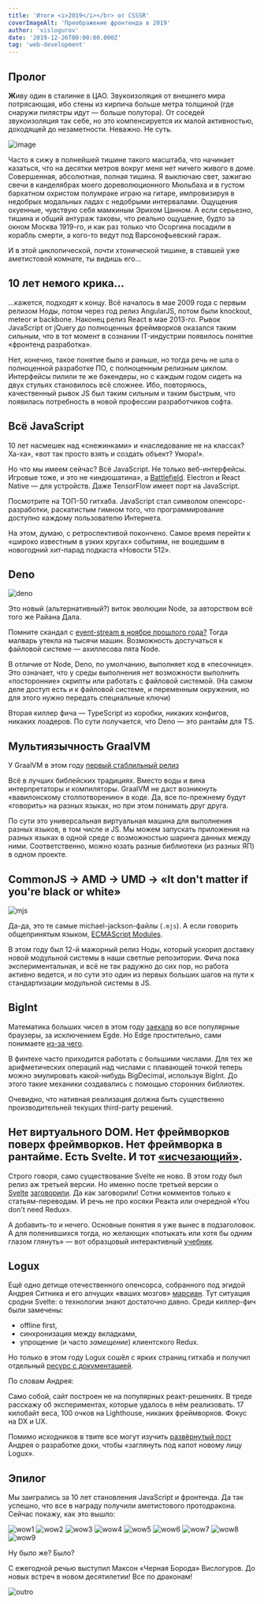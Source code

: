 ```yaml
---
title: 'Итоги <i>2019</i></br> от CSSSR'
coverImageAlt: 'Преображение фронтенда в 2019'
author: 'vislogurov'
date: '2019-12-26T00:00:00.000Z'
tag: 'web-development'
---
```


## Пролог

**Ж**иву один в сталинке в ЦАО. Звукоизоляция от внешнего мира потрясающая, ибо стены из кирпича больше метра толщиной (где снаружи пилястры идут — больше полутора). От соседей звукоизоляция так себе, но это компенсируется их малой активностью, доходящей до незаметности. Неважно. Не суть.

<Img imageName='zann' alt='image'/>

Часто я сижу в полнейшей тишине такого масштаба, что начинает казаться, что на десятки метров вокруг меня нет ничего живого в доме. Совершенная, абсолютная, полная тишина. Я выключаю свет, зажигаю свечи в канделябрах моего дореволюционного Мюльбаха и в густом бархатном охристом полумраке играю на гитаре, импровизируя в недобрых модальных ладах с недобрыми интервалами. Ощущения охуенные, чувствую себя мамкиным Эрихом Цанном. А если серьезно, тишина и общий антураж таковы, что реально ощущение, будто за окном Москва <span class="no-wrap">1919-го</span>, и как раз только что Осоргина посадили в корабль смерти, а <span class="no-wrap">кого-то</span> ведут под Варсонофьевский гараж.

И в этой циклопической, почти хтонической тишине, в ставшей уже аметистовой комнате, ты видишь его...

## 10 лет немого крика...

...кажется, подходят к концу. Всё началось в мае 2009 года с первым релизом Ноды, потом через год релиз AngularJS, потом были knockout, meteor и backbone. Наконец релиз React в мае <span class="no-wrap">2013-го</span>. Рывок JavaScript от jQuery до полноценных фреймворков оказался таким сильным, что в тот момент в сознании <span class="no-wrap">IT-индустрии</span> появилось понятие «фронтенд разработка».

Нет, конечно, такое понятие было и раньше, но тогда речь не шла о полноценной разработке ПО, с полноценным релизным циклом. Интерфейсы пилили те же бэкендеры, но с каждым годом сидеть на двух стульях становилось всё сложнее. Ибо, повторяюсь, качественный рывок JS был таким сильным и таким быстрым, что появилась потребность в новой профессии разработчиков софта.

## Всё JavaScript

10 лет насмешек над «снежинками» и «наследование не на классах? Ха-ха», «вот так просто взять и создать объект? Умора!».

Но что мы имеем сейчас? Всё JavaScript. Не только веб-интерфейсы. Игровые тоже, и это не «индюшатина», а <a href="https://www.youtube.com/watch?v=Pkf9H3XEMoE" target="_blank">Battlefield</a>. Electron и React Native — для устройств. Даже TensorFlow имеет порт на JavaScript.

Посмотрите на ТОП-50 гитхаба. JavaScript стал символом опенсорс-разработки, раскатистым гимном того, что программирование доступно каждому пользователю Интернета.

На этом, думаю, с ретроспективой покончено. Самое время перейти к «широко известным в узких кругах» событиям, не вошедшим в новогодний <span class="no-wrap">хит-парад</span> подкаста «Новости 512».

## Deno

<Img imageName='deno' alt='deno'/>

Это новый (альтернативный?) виток эволюции Node, за авторством всё того же Райана Дала.

Помните скандал c <a href="https://habr.com/ru/post/431360/" target="_blank">event-stream в ноябре прошлого года?</a> Тогда малварь утекла на тысячи машин. Возможность достучаться к файловой системе — ахиллесова пята Node.

В отличие от Node, Deno, по умолчанию, выполняет код в «песочнице». Это означает, что у среды выполнения нет возможности выполнить «посторонние» скрипты или работать с файловой системой. (На самом деле доступ есть и к файловой системе, и переменным окружения, но для этого нужно передать специальные ключи)

Вторая киллер фича — TypeScript из коробки, никаких конфигов, никаких лоадеров. По сути получается, что Deno — это рантайм для TS.

## Мультиязычность GraalVM

У GraalVM в этом году <a href="https://github.com/oracle/graal/releases/tag/vm-19.0.0" target="_blank"> первый стаблильный релиз</a>

Всё в лучших библейских традициях. Вместо воды и вина интерпретаторы и компиляторы. GraalVM не даст возникнуть «вавилонскому столпотворению» в коде. Да, все по-прежнему будут «говорить» на разных языках, но при этом понимать друг друга.

По сути это универсальная виртуальная машина для выполнения разных языков, в том числе и JS. Мы можем запускать приложения на разных языках в одной среде с возможностью шаринга данных между ними. Соответственно, можно юзать разные библиотеки (из разных ЯП) в одном проекте.

## CommonJS -> AMD -> UMD ->  «It don't matter if you're black or white»

<Img imageName='mjs' alt='mjs'/>

Да-да, это те самые michael-jackson-файлы (`.mjs`). А если говорить общепринятым языком, <a href="https://nodejs.org/api/esm.html#esm_ecmascript_modules" target="_blank">ECMAScript Modules</a>.

В этом году был 12-й мажорный релиз Ноды, который ускорил доставку новой модульной системы в наши светлые репозитории. Фича пока экспериментальная, и всё не так радужно до сих пор, но работа активно ведется, и по сути это один из первых больших шагов на пути к стандартизации модульной системы в JS.

## BigInt

Математика больших чисел в этом году <a href="https://developer.mozilla.org/ru/docs/Web/JavaScript/Reference/Global_Objects/BigInt" target="_blank">заехала</a> во все популярные браузеры, за исключением Egde. Но Edge простительно, сами понимаете <a href="https://www.theverge.com/2019/11/4/20942038/microsoft-edge-chromium-release-date-new-logo-features" target="_blank">из-за чего</a>.

В финтехе часто приходится работать с большими числами. Для тех же арифметических операций над числами с плавающей точкой теперь можно эмулировать <span class="no-wrap">какой-нибудь</span> BigDecimal, используя BigInt. До этого такие механики создавались с помощью сторонних библиотек.

Очевидно, что нативная реализация должна быть существенно производительней текущих <span class="no-wrap">third-party</span> решений.

## Нет виртуального DOM. Нет фреймворков поверх фреймворков. Нет фреймворка в рантайме. Есть Svelte. И тот <a href="https://www.youtube.com/watch?v=NvNe4nKmZT0&feature=emb_title" target="_blank">«исчезающий»</a>.

Строго говоря, само существование Svelte не ново. В этом году был релиз аж третьей версии. Но именно после третьей версии о <a href="https://habr.com/ru/post/446026/" target="_blank">Svelte</a>&nbsp;<a href="https://habr.com/ru/post/449450/" target="_blank">заговорили</a>. Да как заговорили! Сотни комментов только к статьям-переводам. И речь не про косяки Реакта или очередной «You don't need Redux».

А <span class="no-wrap">добавить-то</span> и нечего. Основные понятия я уже вынес в подзаголовок. А для поленившихся тогда, но желающих «потыкать или хотя бы одним глазом глянуть» — вот образцовый интерактивный <a href="https://svelte.dev/tutorial/basics" target="_blank">учебник</a>.

## Logux

Ещё одно детище отечественного опенсорса, собранного под эгидой Андрея Ситника и его алчущих «ваших мозгов» <a href="https://cultofmartians.com/done.html" target="_blank">марсиан</a>. Тут ситуация сродни Svelte: о технологии знают достаточно давно. Среди киллер-фич были замечены:

- offline first,
- синхронизация между вкладками,
- упрощение (и часто _замещение_) клиентского Redux.

Но только в этом году Logux сошёл с ярких страниц гитхаба и получил отдельный <a href="https://logux.io/guide/architecture/core/" target="_blank">ресурс с документацией</a>.

По словам Андрея:

<Quote>
Само собой, сайт построен не на популярных <span class="no-wrap">реакт-решениях</span>. В треде расскажу об экспериментах, которые удалось в нём реализовать. 17 килобайт веса, 100 очков на Lighthouse, никаких фреймворков. Фокус на DX и UX.
</Quote>

Помимо исходников в твите все могут изучить <a href="https://evilmartians.com/chronicles/new-home-for-logux-pouring-love-into-an-oss-documentation-website" target="_blank">развёрнутый пост</a> Андрея о разработке доки, чтобы «заглянуть под капот новому лицу Logux».

## Эпилог

Мы заигрались за 10 лет становления JavaScript и фронтенда. Да так успешно, что все в награду получили аметистового протодракона. Сейчас покажу, как это вышло:

<div class='grid-element wow'>
  <Img imageName='wow1' alt='wow1'/>
  <Img imageName='wow2' alt='wow2'/>
  <Img imageName='wow3' alt='wow3'/>
  <Img imageName='wow4' alt='wow4'/>
  <Img imageName='wow5' alt='wow5'/>
  <Img imageName='wow6' alt='wow6'/>
  <Img imageName='wow7' alt='wow7'/>
  <Img imageName='wow8' alt='wow8'/>
  <Img imageName='wow9' alt='wow9'/>
</div>

<style type="text/css">
  .wow picture:not(:first-of-type) {
    margin-top: 0;
  }
</style>

Ну было же? Было?

С ежегодной речью выступил Максон «Черная Борода» Вислогуров. До новых встреч в новом десятилетии! Все по драконам!

<Img imageName='outro' alt='outro'/>
